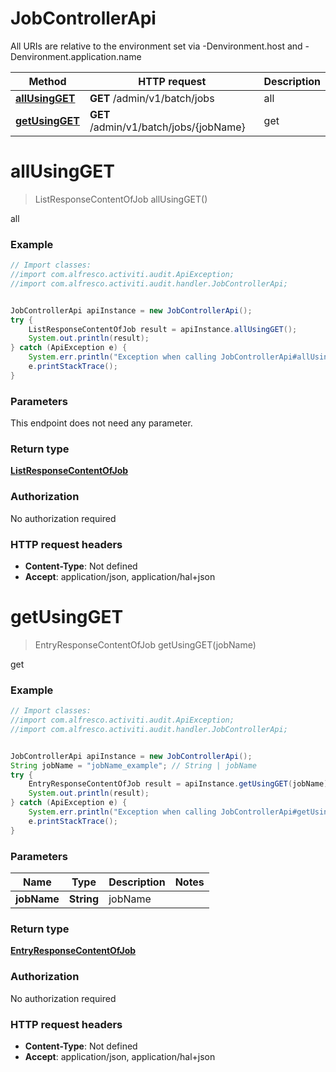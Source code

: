 # JobControllerApi

All URIs are relative to the environment set via -Denvironment.host and -Denvironment.application.name

Method | HTTP request | Description
------------- | ------------- | -------------
[**allUsingGET**](JobControllerApi.md#allUsingGET) | **GET** /admin/v1/batch/jobs | all
[**getUsingGET**](JobControllerApi.md#getUsingGET) | **GET** /admin/v1/batch/jobs/{jobName} | get

<a name="allUsingGET"></a>
# **allUsingGET**
> ListResponseContentOfJob allUsingGET()

all

### Example
```java
// Import classes:
//import com.alfresco.activiti.audit.ApiException;
//import com.alfresco.activiti.audit.handler.JobControllerApi;


JobControllerApi apiInstance = new JobControllerApi();
try {
    ListResponseContentOfJob result = apiInstance.allUsingGET();
    System.out.println(result);
} catch (ApiException e) {
    System.err.println("Exception when calling JobControllerApi#allUsingGET");
    e.printStackTrace();
}
```

### Parameters
This endpoint does not need any parameter.

### Return type

[**ListResponseContentOfJob**](ListResponseContentOfJob.md)

### Authorization

No authorization required

### HTTP request headers

 - **Content-Type**: Not defined
 - **Accept**: application/json, application/hal+json

<a name="getUsingGET"></a>
# **getUsingGET**
> EntryResponseContentOfJob getUsingGET(jobName)

get

### Example
```java
// Import classes:
//import com.alfresco.activiti.audit.ApiException;
//import com.alfresco.activiti.audit.handler.JobControllerApi;


JobControllerApi apiInstance = new JobControllerApi();
String jobName = "jobName_example"; // String | jobName
try {
    EntryResponseContentOfJob result = apiInstance.getUsingGET(jobName);
    System.out.println(result);
} catch (ApiException e) {
    System.err.println("Exception when calling JobControllerApi#getUsingGET");
    e.printStackTrace();
}
```

### Parameters

Name | Type | Description  | Notes
------------- | ------------- | ------------- | -------------
 **jobName** | **String**| jobName |

### Return type

[**EntryResponseContentOfJob**](EntryResponseContentOfJob.md)

### Authorization

No authorization required

### HTTP request headers

 - **Content-Type**: Not defined
 - **Accept**: application/json, application/hal+json

